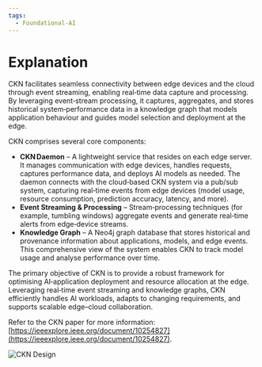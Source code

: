 ```yaml
---
tags:
  - Foundational-AI
---
```


# Explanation

CKN facilitates seamless connectivity between edge devices and the cloud through event streaming, enabling real‑time data capture and processing. By leveraging event‑stream processing, it captures, aggregates, and stores historical system‑performance data in a knowledge graph that models application behaviour and guides model selection and deployment at the edge.

CKN comprises several core components:

* **CKN Daemon** – A lightweight service that resides on each edge server. It manages communication with edge devices, handles requests, captures performance data, and deploys AI models as needed. The daemon connects with the cloud‑based CKN system via a pub/sub system, capturing real‑time events from edge devices (model usage, resource consumption, prediction accuracy, latency, and more).
* **Event Streaming & Processing** – Stream‑processing techniques (for example, tumbling windows) aggregate events and generate real‑time alerts from edge‑device streams.
* **Knowledge Graph** – A Neo4j graph database that stores historical and provenance information about applications, models, and edge events. This comprehensive view of the system enables CKN to track model usage and analyse performance over time.

The primary objective of CKN is to provide a robust framework for optimising AI‑application deployment and resource allocation at the edge. Leveraging real‑time event streaming and knowledge graphs, CKN efficiently handles AI workloads, adapts to changing requirements, and supports scalable edge–cloud collaboration.

Refer to the CKN paper for more information: [https://ieeexplore.ieee.org/document/10254827](https://ieeexplore.ieee.org/document/10254827).

![CKN Design](https://raw.githubusercontent.com/Data-to-Insight-Center/cyberinfrastructure-knowledge-network/main/docs/ckn-design.png)

